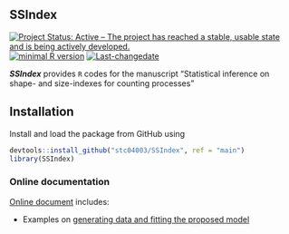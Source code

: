 **SSIndex**
-----------

[![Project Status: Active – The project has reached a stable, usable
state and is being actively
developed.](http://www.repostatus.org/badges/latest/active.svg)](http://www.repostatus.org/#active)
[![minimal R
version](https://img.shields.io/badge/R%3E%3D-3.4.0-6666ff.svg)](https://cran.r-project.org/)
[![Last-changedate](https://img.shields.io/badge/last%20change-2020--12--11-yellowgreen.svg)](/commits/master)

***SSIndex*** provides `R` codes for the manuscript “Statistical
inference on shape- and size-indexes for counting processes”

Installation
------------

Install and load the package from GitHub using

``` r
devtools::install_github("stc04003/SSIndex", ref = "main")
library(SSIndex)
```

### Online documentation

[Online document](https://www.sychiou.com/SSIndex/index.html) includes:

-   Examples on [generating data and fitting the proposed
    model](https://www.sychiou.com/SSIndex/articles/examples.html)

